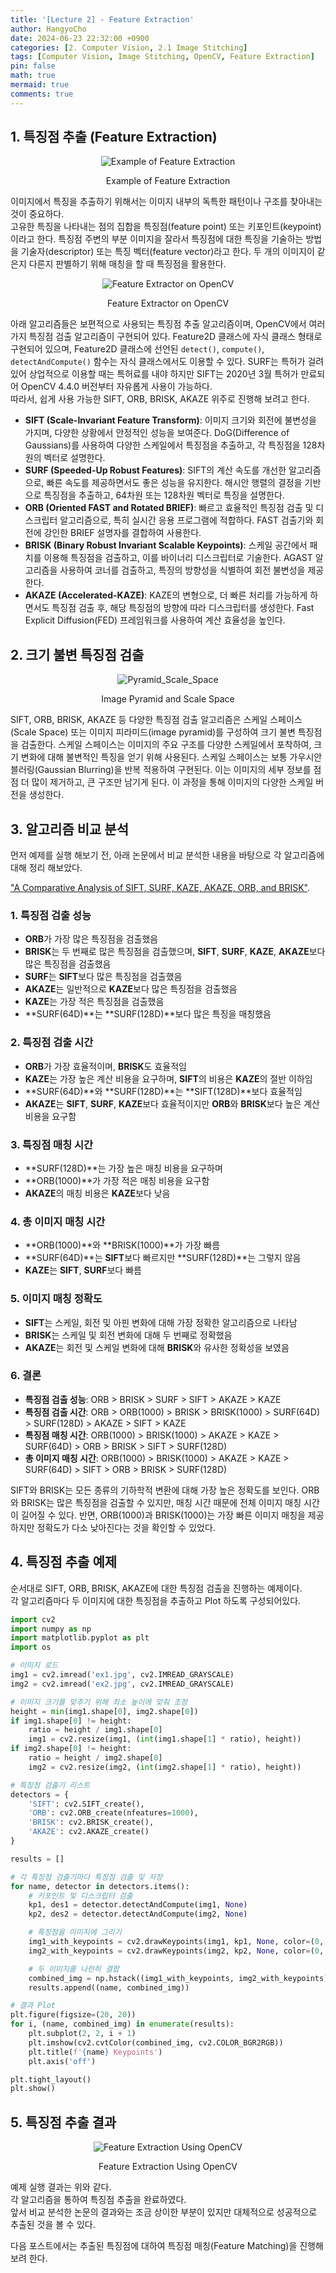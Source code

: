 ```yaml
---
title: '[Lecture 2] - Feature Extraction'
author: HangyoCho
date: 2024-06-23 22:32:00 +0900
categories: [2. Computer Vision, 2.1 Image Stitching]
tags: [Computer Vision, Image Stitching, OpenCV, Feature Extraction]
pin: false
math: true
mermaid: true
comments: true
---
```


## 1. 특징점 추출 (Feature Extraction)
<div style="text-align: center;">
  <img src="https://miro.medium.com/v2/resize:fit:700/0*frzlaC71UDZkepF3.jpg" alt="Example of Feature Extraction"/>
  <p>Example of Feature Extraction</p>
</div>

이미지에서 특징을 추출하기 위해서는 이미지 내부의 독특한 패턴이나 구조를 찾아내는 것이 중요하다.  
고유한 특징을 나타내는 점의 집합을 특징점(feature point) 또는 키포인트(keypoint)이라고 한다. 특징점 주변의 부분 이미지을 잘라서 특징점에 대한 특징을 기술하는 방법을 기술자(descriptor) 또는 특징 벡터(feature vector)라고 한다. 두 개의 이미지이 같은지 다른지 판별하기 위해 매칭을 할 때 특징점을 활용한다.

<div style="text-align: center;">
  <img src="./image/feature extraction/opencv_extractor.jpg" alt="Feature Extractor on OpenCV"/>
  <p>Feature Extractor on OpenCV</p>
</div>

아래 알고리즘들은 보편적으로 사용되는 특징점 추출 알고리즘이며, OpenCV에서 여러 가지 특징점 검출 알고리즘이 구현되어 있다. Feature2D 클래스에 자식 클래스 형태로 구현되어 있으며, Feature2D 클래스에 선언된 `detect()`, `compute()`, `detectAndCompute()` 함수는 자식 클래스에서도 이용할 수 있다. SURF는 특허가 걸려있어 상업적으로 이용할 때는 특허료를 내야 하지만 SIFT는 2020년 3월 특허가 만료되어 OpenCV 4.4.0 버전부터 자유롭게 사용이 가능하다.  
따라서, 쉽게 사용 가능한 SIFT, ORB, BRISK, AKAZE 위주로 진행해 보려고 한다.

- **SIFT (Scale-Invariant Feature Transform)**: 이미지 크기와 회전에 불변성을 가지며, 다양한 상황에서 안정적인 성능을 보여준다. DoG(Difference of Gaussians)를 사용하여 다양한 스케일에서 특징점을 추출하고, 각 특징점을 128차원의 벡터로 설명한다.
- **SURF (Speeded-Up Robust Features)**: SIFT의 계산 속도를 개선한 알고리즘으로, 빠른 속도를 제공하면서도 좋은 성능을 유지한다. 해시안 행렬의 결정을 기반으로 특징점을 추출하고, 64차원 또는 128차원 벡터로 특징을 설명한다.
- **ORB (Oriented FAST and Rotated BRIEF)**: 빠르고 효율적인 특징점 검출 및 디스크립터 알고리즘으로, 특히 실시간 응용 프로그램에 적합하다. FAST 검출기와 회전에 강인한 BRIEF 설명자를 결합하여 사용한다.
- **BRISK (Binary Robust Invariant Scalable Keypoints)**: 스케일 공간에서 패치를 이용해 특징점을 검출하고, 이를 바이너리 디스크립터로 기술한다. AGAST 알고리즘을 사용하여 코너를 검출하고, 특징의 방향성을 식별하여 회전 불변성을 제공한다.
- **AKAZE (Accelerated-KAZE)**: KAZE의 변형으로, 더 빠른 처리를 가능하게 하면서도 특징점 검출 후, 해당 특징점의 방향에 따라 디스크립터를 생성한다. Fast Explicit Diffusion(FED) 프레임워크를 사용하여 계산 효율성을 높인다.

## 2. 크기 불변 특징점 검출

<div style="text-align: center;">
  <img src="./image/feature extraction/pyramid_space.png" alt="Pyramid_Scale_Space"/>
  <p>Image Pyramid and Scale Space</p>
</div>

SIFT, ORB, BRISK, AKAZE 등 다양한 특징점 검출 알고리즘은 스케일 스페이스(Scale Space) 또는 이미지 피라미드(image pyramid)를 구성하여 크기 불변 특징점을 검출한다. 스케일 스페이스는 이미지의 주요 구조를 다양한 스케일에서 포착하여, 크기 변화에 대해 불변적인 특징을 얻기 위해 사용된다. 스케일 스페이스는 보통 가우시안 블러링(Gaussian Blurring)을 반복 적용하여 구현된다. 이는 이미지의 세부 정보를 점점 더 많이 제거하고, 큰 구조만 남기게 된다. 이 과정을 통해 이미지의 다양한 스케일 버전을 생성한다.

## 3. 알고리즘 비교 분석
먼저 예제를 실행 해보기 전, 아래 논문에서 비교 분석한 내용을 바탕으로 각 알고리즘에 대해 정리 해보았다. 

["A Comparative Analysis of SIFT, SURF, KAZE,
AKAZE, ORB, and BRISK"](https://www.researchgate.net/publication/323561586_A_comparative_analysis_of_SIFT_SURF_KAZE_AKAZE_ORB_and_BRISK).

### 1. 특징점 검출 성능
- **ORB**가 가장 많은 특징점을 검출했음
- **BRISK**는 두 번째로 많은 특징점을 검출했으며, **SIFT**, **SURF**, **KAZE**, **AKAZE**보다 많은 특징점을 검출했음
- **SURF**는 **SIFT**보다 많은 특징점을 검출했음
- **AKAZE**는 일반적으로 **KAZE**보다 많은 특징점을 검출했음
- **KAZE**는 가장 적은 특징점을 검출했음
- **SURF(64D)**는 **SURF(128D)**보다 많은 특징을 매칭했음

### 2. 특징점 검출 시간
- **ORB**가 가장 효율적이며, **BRISK**도 효율적임
- **KAZE**는 가장 높은 계산 비용을 요구하며, **SIFT**의 비용은 **KAZE**의 절반 이하임
- **SURF(64D)**와 **SURF(128D)**는 **SIFT(128D)**보다 효율적임
- **AKAZE**는 **SIFT**, **SURF**, **KAZE**보다 효율적이지만 **ORB**와 **BRISK**보다 높은 계산 비용을 요구함

### 3. 특징점 매칭 시간
- **SURF(128D)**는 가장 높은 매칭 비용을 요구하며
- **ORB(1000)**가 가장 적은 매칭 비용을 요구함
- **AKAZE**의 매칭 비용은 **KAZE**보다 낮음

### 4. 총 이미지 매칭 시간
- **ORB(1000)**와 **BRISK(1000)**가 가장 빠름
- **SURF(64D)**는 **SIFT**보다 빠르지만 **SURF(128D)**는 그렇지 않음
- **KAZE**는 **SIFT**, **SURF**보다 빠름

### 5. 이미지 매칭 정확도
- **SIFT**는 스케일, 회전 및 아핀 변화에 대해 가장 정확한 알고리즘으로 나타남
- **BRISK**는 스케일 및 회전 변화에 대해 두 번째로 정확했음
- **AKAZE**는 회전 및 스케일 변화에 대해 **BRISK**와 유사한 정확성을 보였음

### 6. 결론
- **특징점 검출 성능**: ORB > BRISK > SURF > SIFT > AKAZE > KAZE
- **특징점 검출 시간**: ORB > ORB(1000) > BRISK > BRISK(1000) > SURF(64D) > SURF(128D) > AKAZE > SIFT > KAZE
- **특징점 매칭 시간**: ORB(1000) > BRISK(1000) > AKAZE > KAZE > SURF(64D) > ORB > BRISK > SIFT > SURF(128D)
- **총 이미지 매칭 시간**: ORB(1000) > BRISK(1000) > AKAZE > KAZE > SURF(64D) > SIFT > ORB > BRISK > SURF(128D)

SIFT와 BRISK는 모든 종류의 기하학적 변환에 대해 가장 높은 정확도를 보인다. ORB와 BRISK는 많은 특징점을 검출할 수 있지만, 매칭 시간 때문에 전체 이미지 매칭 시간이 길어질 수 있다. 반면, ORB(1000)과 BRISK(1000)는 가장 빠른 이미지 매칭을 제공하지만 정확도가 다소 낮아진다는 것을 확인할 수 있었다. 

## 4. 특징점 추출 예제
순서대로 SIFT, ORB, BRISK, AKAZE에 대한 특징점 검출을 진행하는 예제이다.  
각 알고리즘마다 두 이미지에 대한 특징점을 추출하고 Plot 하도록 구성되어있다.

```python
import cv2
import numpy as np
import matplotlib.pyplot as plt
import os

# 이미지 로드
img1 = cv2.imread('ex1.jpg', cv2.IMREAD_GRAYSCALE)
img2 = cv2.imread('ex2.jpg', cv2.IMREAD_GRAYSCALE)

# 이미지 크기를 맞추기 위해 최소 높이에 맞춰 조정
height = min(img1.shape[0], img2.shape[0])
if img1.shape[0] != height:
    ratio = height / img1.shape[0]
    img1 = cv2.resize(img1, (int(img1.shape[1] * ratio), height))
if img2.shape[0] != height:
    ratio = height / img2.shape[0]
    img2 = cv2.resize(img2, (int(img2.shape[1] * ratio), height))

# 특징점 검출기 리스트
detectors = {
    'SIFT': cv2.SIFT_create(),
    'ORB': cv2.ORB_create(nfeatures=1000),
    'BRISK': cv2.BRISK_create(),
    'AKAZE': cv2.AKAZE_create()
}

results = []

# 각 특징점 검출기마다 특징점 검출 및 저장
for name, detector in detectors.items():
    # 키포인트 및 디스크립터 검출
    kp1, des1 = detector.detectAndCompute(img1, None)
    kp2, des2 = detector.detectAndCompute(img2, None)

    # 특징점을 이미지에 그리기
    img1_with_keypoints = cv2.drawKeypoints(img1, kp1, None, color=(0, 255, 0), flags=cv2.DrawMatchesFlags_DRAW_RICH_KEYPOINTS)
    img2_with_keypoints = cv2.drawKeypoints(img2, kp2, None, color=(0, 255, 0), flags=cv2.DrawMatchesFlags_DRAW_RICH_KEYPOINTS)

    # 두 이미지를 나란히 결합
    combined_img = np.hstack((img1_with_keypoints, img2_with_keypoints))
    results.append((name, combined_img))

# 결과 Plot
plt.figure(figsize=(20, 20))
for i, (name, combined_img) in enumerate(results):
    plt.subplot(2, 2, i + 1)
    plt.imshow(cv2.cvtColor(combined_img, cv2.COLOR_BGR2RGB))
    plt.title(f'{name} Keypoints')
    plt.axis('off')

plt.tight_layout()
plt.show()
```
## 5. 특징점 추출 결과
<div style="text-align: center;">
  <img src="./image/feature extraction/feature extraction.png" alt="Feature Extraction Using OpenCV"/>
  <p>Feature Extraction Using OpenCV</p>
</div>

예제 실행 결과는 위와 같다.  
각 알고리즘을 통하여 특징점 추출을 완료하였다.  
앞서 비교 분석한 논문의 결과와는 조금 상이한 부분이 있지만 대체적으로 성공적으로 추출된 것을 볼 수 있다.  

다음 포스트에서는 추출된 특징점에 대하여 특징점 매칭(Feature Matching)을 진행해 보려 한다.
